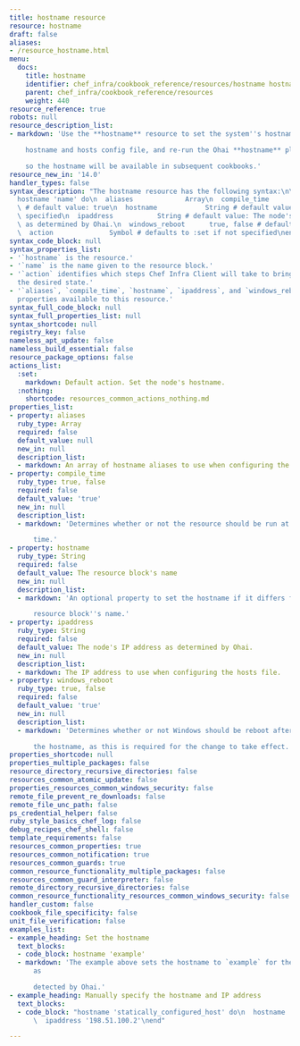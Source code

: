 ```yaml
---
title: hostname resource
resource: hostname
draft: false
aliases:
- /resource_hostname.html
menu:
  docs:
    title: hostname
    identifier: chef_infra/cookbook_reference/resources/hostname hostname
    parent: chef_infra/cookbook_reference/resources
    weight: 440
resource_reference: true
robots: null
resource_description_list:
- markdown: 'Use the **hostname** resource to set the system''s hostname, configure

    hostname and hosts config file, and re-run the Ohai **hostname** plugin

    so the hostname will be available in subsequent cookbooks.'
resource_new_in: '14.0'
handler_types: false
syntax_description: "The hostname resource has the following syntax:\n\n``` ruby\n\
  hostname 'name' do\n  aliases             Array\n  compile_time        true, false\
  \ # default value: true\n  hostname            String # default value: 'name' unless\
  \ specified\n  ipaddress           String # default value: The node's IP address\
  \ as determined by Ohai.\n  windows_reboot      true, false # default value: true\n\
  \  action              Symbol # defaults to :set if not specified\nend\n```"
syntax_code_block: null
syntax_properties_list:
- '`hostname` is the resource.'
- '`name` is the name given to the resource block.'
- '`action` identifies which steps Chef Infra Client will take to bring the node into
  the desired state.'
- '`aliases`, `compile_time`, `hostname`, `ipaddress`, and `windows_reboot` are the
  properties available to this resource.'
syntax_full_code_block: null
syntax_full_properties_list: null
syntax_shortcode: null
registry_key: false
nameless_apt_update: false
nameless_build_essential: false
resource_package_options: false
actions_list:
  :set:
    markdown: Default action. Set the node's hostname.
  :nothing:
    shortcode: resources_common_actions_nothing.md
properties_list:
- property: aliases
  ruby_type: Array
  required: false
  default_value: null
  new_in: null
  description_list:
  - markdown: An array of hostname aliases to use when configuring the hosts file.
- property: compile_time
  ruby_type: true, false
  required: false
  default_value: 'true'
  new_in: null
  description_list:
  - markdown: 'Determines whether or not the resource should be run at compile

      time.'
- property: hostname
  ruby_type: String
  required: false
  default_value: The resource block's name
  new_in: null
  description_list:
  - markdown: 'An optional property to set the hostname if it differs from the

      resource block''s name.'
- property: ipaddress
  ruby_type: String
  required: false
  default_value: The node's IP address as determined by Ohai.
  new_in: null
  description_list:
  - markdown: The IP address to use when configuring the hosts file.
- property: windows_reboot
  ruby_type: true, false
  required: false
  default_value: 'true'
  new_in: null
  description_list:
  - markdown: 'Determines whether or not Windows should be reboot after changing

      the hostname, as this is required for the change to take effect.'
properties_shortcode: null
properties_multiple_packages: false
resource_directory_recursive_directories: false
resources_common_atomic_update: false
properties_resources_common_windows_security: false
remote_file_prevent_re_downloads: false
remote_file_unc_path: false
ps_credential_helper: false
ruby_style_basics_chef_log: false
debug_recipes_chef_shell: false
template_requirements: false
resources_common_properties: true
resources_common_notification: true
resources_common_guards: true
common_resource_functionality_multiple_packages: false
resources_common_guard_interpreter: false
remote_directory_recursive_directories: false
common_resource_functionality_resources_common_windows_security: false
handler_custom: false
cookbook_file_specificity: false
unit_file_verification: false
examples_list:
- example_heading: Set the hostname
  text_blocks:
  - code_block: hostname 'example'
  - markdown: 'The example above sets the hostname to `example` for the IP address,
      as

      detected by Ohai.'
- example_heading: Manually specify the hostname and IP address
  text_blocks:
  - code_block: "hostname 'statically_configured_host' do\n  hostname 'example'\n\
      \  ipaddress '198.51.100.2'\nend"

---
```

